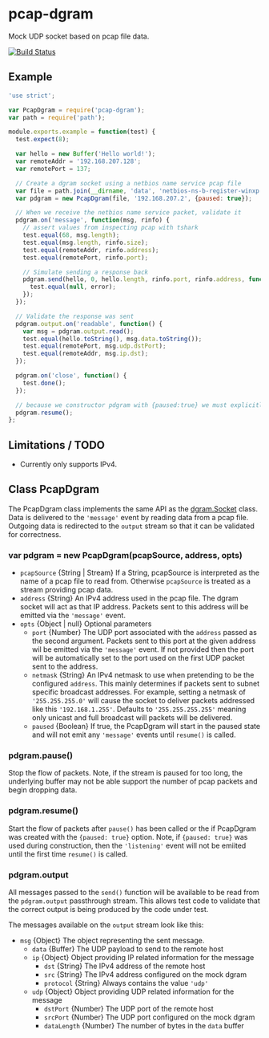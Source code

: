 # pcap-dgram

Mock UDP socket based on pcap file data.

[![Build Status](https://travis-ci.org/wanderview/node-pcap-dgram.png)](https://travis-ci.org/wanderview/node-pcap-dgram)

## Example

```javascript
'use strict';

var PcapDgram = require('pcap-dgram');
var path = require('path');

module.exports.example = function(test) {
  test.expect(8);

  var hello = new Buffer('Hello world!');
  var remoteAddr = '192.168.207.128';
  var remotePort = 137;

  // Create a dgram socket using a netbios name service pcap file
  var file = path.join(__dirname, 'data', 'netbios-ns-b-register-winxp.pcap');
  var pdgram = new PcapDgram(file, '192.168.207.2', {paused: true});

  // When we receive the netbios name service packet, validate it
  pdgram.on('message', function(msg, rinfo) {
    // assert values from inspecting pcap with tshark
    test.equal(68, msg.length);
    test.equal(msg.length, rinfo.size);
    test.equal(remoteAddr, rinfo.address);
    test.equal(remotePort, rinfo.port);

    // Simulate sending a response back
    pdgram.send(hello, 0, hello.length, rinfo.port, rinfo.address, function(error) {
      test.equal(null, error);
    });
  });

  // Validate the response was sent
  pdgram.output.on('readable', function() {
    var msg = pdgram.output.read();
    test.equal(hello.toString(), msg.data.toString());
    test.equal(remotePort, msg.udp.dstPort);
    test.equal(remoteAddr, msg.ip.dst);
  });

  pdgram.on('close', function() {
    test.done();
  });

  // because we constructor pdgram with {paused:true} we must explicitly start
  pdgram.resume();
};
```

## Limitations / TODO

* Currently only supports IPv4.

## Class PcapDgram

The PcapDgram class implements the same API as the [dgram.Socket][] class.
Data is delivered to the `'message'` event by reading data from a pcap
file.  Outgoing data is redirected to the `output` stream so that it
can be validated for correctness.

### var pdgram = new PcapDgram(pcapSource, address, opts)

* `pcapSource` {String | Stream} If a String, pcapSource is interpreted as
  the name of a pcap file to read from.  Otherwise `pcapSource` is treated
  as a stream providing pcap data.
* `address` {String} An IPv4 address used in the pcap file.  The dgram socket
  will act as that IP address.  Packets sent to this address will be emitted
  via the `'message'` event.
* `opts` {Object | null} Optional parameters
  * `port` {Number} The UDP port associated with the `address`
    passed as the second argument.  Packets sent to this port at the given
    address wil be emitted via the `'message'` event. If not provided then
    the port will be automatically set to the port used on the first UDP
    packet sent to the address.
  * `netmask` {String} An IPv4 netmask to use when pretending to be the
    configured `address`.  This mainly determines if packets sent to subnet
    specific broadcast addresses.  For example, setting a netmask of
    `'255.255.255.0'` will cause the socket to deliver packets addressed
    like this `'192.168.1.255'`.  Defaults to `'255.255.255.255'` meaning
    only unicast and full broadcast will packets will be delivered.
  * `paused` {Boolean} If true, the PcapDgram will start in the paused state
    and will not emit any `'message'` events until `resume()` is called.

### pdgram.pause()

Stop the flow of packets.  Note, if the stream is paused for too long, the
underlying buffer may not be able support the number of pcap packets and
begin dropping data.

### pdgram.resume()

Start the flow of packets after `pause()` has been called or the if PcapDgram
was created with the `{paused: true}` option.  Note, if `{paused: true}` was
used during construction, then the `'listening'` event will not be emiited
until the first time `resume()` is called.

### pdgram.output

All messages passed to the `send()` function will be available to be read
from the `pdgram.output` passthrough stream.  This allows test code to validate
that the correct output is being produced by the code under test.

The messages available on the `output` stream look like this:

* `msg` {Object} The object representing the sent message.
  * `data` {Buffer} The UDP payload to send to the remote host
  * `ip` {Object} Object providing IP related information for the message
    * `dst` {String} The IPv4 address of the remote host
    * `src` {String} The IPv4 address configured on the mock dgram
    * `protocol` {String} Always contains the value `'udp'`
  * `udp` {Object} Object providing UDP related information for the message
    * `dstPort` {Number} The UDP port of the remote host
    * `srcPort` {Number} The UDP port configured on the mock dgram
    * `dataLength` {Number} The number of bytes in the `data` buffer

[dgram.Socket]: http://nodejs.org/api/dgram.html#dgram_class_socket
